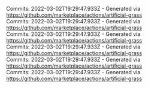 Commits: 2022-03-02T19:29:47.933Z - Generated via https://github.com/marketplace/actions/artificial-grass
<br>
Commits: 2022-03-02T19:29:47.933Z - Generated via https://github.com/marketplace/actions/artificial-grass
<br>
Commits: 2022-03-02T19:29:47.933Z - Generated via https://github.com/marketplace/actions/artificial-grass
<br>
Commits: 2022-03-02T19:29:47.933Z - Generated via https://github.com/marketplace/actions/artificial-grass
<br>
Commits: 2022-03-02T19:29:47.933Z - Generated via https://github.com/marketplace/actions/artificial-grass
<br>
Commits: 2022-03-02T19:29:47.933Z - Generated via https://github.com/marketplace/actions/artificial-grass
<br>
